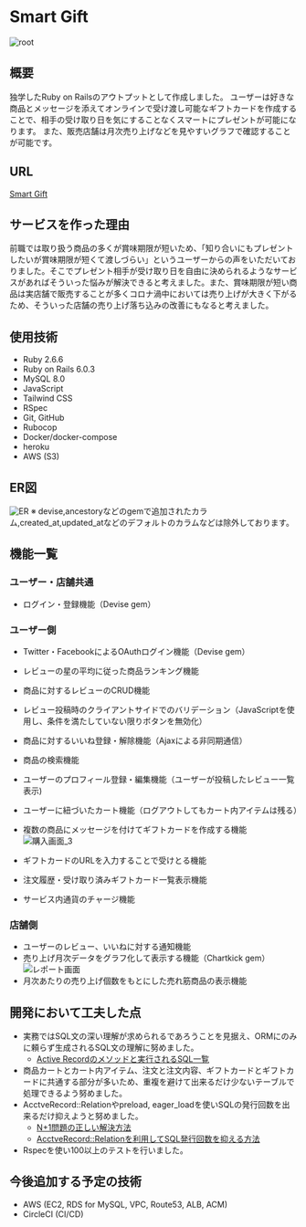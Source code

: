 # Smart Gift

![root](https://user-images.githubusercontent.com/38002468/119248570-031f3a00-bbcd-11eb-82a7-50adc0e2c0ec.png)

## 概要
独学したRuby on Railsのアウトプットとして作成しました。
ユーザーは好きな商品とメッセージを添えてオンラインで受け渡し可能なギフトカードを作成することで、相手の受け取り日を気にすることなくスマートにプレゼントが可能になります。
また、販売店舗は月次売り上げなどを見やすいグラフで確認することが可能です。
## URL

[Smart Gift](https://smart-app-0522.herokuapp.com/)

## サービスを作った理由

前職では取り扱う商品の多くが賞味期限が短いため、「知り合いにもプレゼントしたいが賞味期限が短くて渡しづらい」というユーザーからの声をいただいておりました。そこでプレゼント相手が受け取り日を自由に決められるようなサービスがあればそういった悩みが解決できると考えました。また、賞味期限が短い商品は実店舗で販売することが多くコロナ渦中においては売り上げが大きく下がるため、そういった店舗の売り上げ落ち込みの改善にもなると考えました。

## 使用技術

- Ruby 2.6.6
- Ruby on Rails 6.0.3
- MySQL 8.0
- JavaScript
- Tailwind CSS
- RSpec
- Git, GitHub
- Rubocop
- Docker/docker-compose
- heroku
- AWS (S3)

## ER図

![ER](https://user-images.githubusercontent.com/38002468/119248177-5d6acb80-bbca-11eb-8eeb-430082f8bc3c.jpeg)
※ devise,ancestoryなどのgemで追加されたカラム,created_at,updated_atなどのデフォルトのカラムなどは除外しております。
## 機能一覧
### ユーザー・店舗共通
- ログイン・登録機能（Devise gem）
### ユーザー側

- Twitter・FacebookによるOAuthログイン機能（Devise gem）
- レビューの星の平均に従った商品ランキング機能
- 商品に対するレビューのCRUD機能
- レビュー投稿時のクライアントサイドでのバリデーション（JavaScriptを使用し、条件を満たしていない限りボタンを無効化）
- 商品に対するいいね登録・解除機能（Ajaxによる非同期通信）

- 商品の検索機能

- ユーザーのプロフィール登録・編集機能（ユーザーが投稿したレビュー一覧表示)
- ユーザーに紐づいたカート機能（ログアウトしてもカート内アイテムは残る）
- 複数の商品にメッセージを付けてギフトカードを作成する機能
![購入画面_3](https://user-images.githubusercontent.com/38002468/119248897-35319b80-bbcf-11eb-8c6f-e95af4ba05bd.gif)
- ギフトカードのURLを入力することで受けとる機能
- 注文履歴・受け取り済みギフトカード一覧表示機能
- サービス内通貨のチャージ機能

### 店舗側
- ユーザーのレビュー、いいねに対する通知機能
- 売り上げ月次データをグラフ化して表示する機能（Chartkick gem）
![レポート画面](https://user-images.githubusercontent.com/38002468/119248541-ca7f6080-bbcc-11eb-8316-90089ede3cfd.png)
- 月次あたりの売り上げ個数をもとにした売れ筋商品の表示機能
## 開発において工夫した点
- 実務ではSQL文の深い理解が求められるであろうことを見据え、ORMにのみに頼らず生成されるSQL文の理解に努めました。
  - [Active Recordのメソッドと実行されるSQL一覧](https://zenn.dev/akhmgc/articles/037777478e8d1b)
- 商品カートとカート内アイテム、注文と注文内容、ギフトカードとギフトカードに共通する部分が多いため、重複を避けて出来るだけ少ないテーブルで処理できるよう努めました。
- AcctveRecord::Relationやpreload, eager_loadを使いSQLの発行回数を出来るだけ抑えようと努めました。
  - [N+1問題の正しい解決方法](https://zenn.dev/akhmgc/articles/105022e598bb7a)
  - [AcctveRecord::Relationを利用してSQL発行回数を抑える方法]([https://link](https://zenn.dev/akhmgc/articles/765af1daf95820))
- Rspecを使い100以上のテストを行いました。
## 今後追加する予定の技術
- AWS (EC2, RDS for MySQL, VPC, Route53, ALB, ACM)
- CircleCI (CI/CD)
